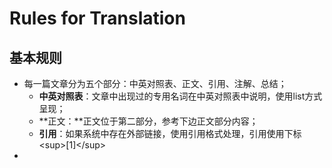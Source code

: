 # Rules for Translation

## 基本规则

* 每一篇文章分为五个部分：中英对照表、正文、引用、注解、总结；
  * **中英对照表**：文章中出现过的专用名词在中英对照表中说明，使用list方式呈现；
  * **正文：**正文位于第二部分，参考下边正文部分内容；
  * **引用**：如果系统中存在外部链接，使用引用格式处理，引用使用下标&lt;sup&gt;\[1\]&lt;/sup&gt;
* 



